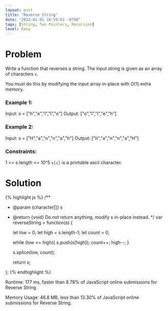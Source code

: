 ```yaml
---
layout: post
title: "Reverse String"
date: "2022-01-01 16:59:03 -0700"
tags: [String, Two Pointers, Recursion]
level: Easy
---
```


# Problem

Write a function that reverses a string. The input string is given as an array of characters `s`.

You must do this by modifying the input array in-place with O(1) extra memory.

 

### Example 1:

Input: s = ["h","e","l","l","o"]
Output: ["o","l","l","e","h"]

### Example 2:

Input: s = ["H","a","n","n","a","h"]
Output: ["h","a","n","n","a","H"]
 

### Constraints:

1 <= s.length <= 10^5
`s[i]` is a printable ascii character.

# Solution

{% highlight js %}
/**
 * @param {character[]} s
 * @return {void} Do not return anything, modify s in-place instead.
 */
var reverseString = function(s) {
    
    let low = 0;
    let high = s.length-1;
    let count = 0;
    
  
    while (low <= high){
        s.push(s[high]);
        count++;
        high--;
    }
    
    s.splice(low, count);
    
    
    return s;
    
};
{% endhighlight %}

Runtime: 177 ms, faster than 8.78% of JavaScript online submissions for Reverse String.

Memory Usage: 46.8 MB, less than 13.30% of JavaScript online submissions for Reverse String.